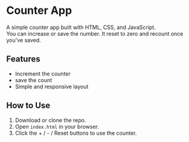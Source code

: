 # Counter App

A simple counter app built with HTML, CSS, and JavaScript.  
You can increase or save the number. It reset to zero and recount once you've saved.

## Features
- Increment  the counter
- save the count
- Simple and responsive layout

## How to Use
1. Download or clone the repo.
2. Open `index.html` in your browser.
3. Click the + / - / Reset buttons to use the counter.
